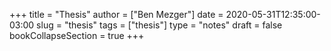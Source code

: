 +++
title = "Thesis"
author = ["Ben Mezger"]
date = 2020-05-31T12:35:00-03:00
slug = "thesis"
tags = ["thesis"]
type = "notes"
draft = false
bookCollapseSection = true
+++
